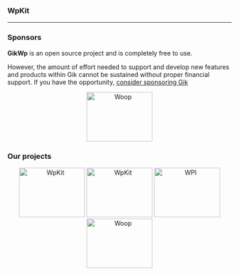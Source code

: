 ### WpKit

___

### Sponsors

**GikWp** is an open source project and is completely free to use.

However, the amount of effort needed to support and develop new features and products within Gik cannot be sustained
without proper financial support. If you have the opportunity, [consider sponsoring Gik](https://github.com/sponsors/gikwp)

<div align="center">
<a href="https://wordpress.com/"><img src="https://gikwp.com/cdn/wp-logo.svg" width="148" height="111" alt="Woop" /></a>
</div>

### Our projects

<div align="center">
<a href="https://gikwp.com/"><img src="https://gikwp.com/cdn/gk-logo.svg" width="148" height="111" alt="WpKit" /></a>
<a href="https://github.com/gikwp/wpkit"><img src="https://gikwp.com/cdn/wk-logo.svg" width="148" height="111" alt="WpKit" /></a>
<span><img src="https://gikwp.com/cdn/wi-logo.svg" width="148" height="111" alt="WPI" /></span>
<span><img src="https://gikwp.com/cdn/wo-logo.svg" width="148" height="111" alt="Woop" /></span>
</div>
